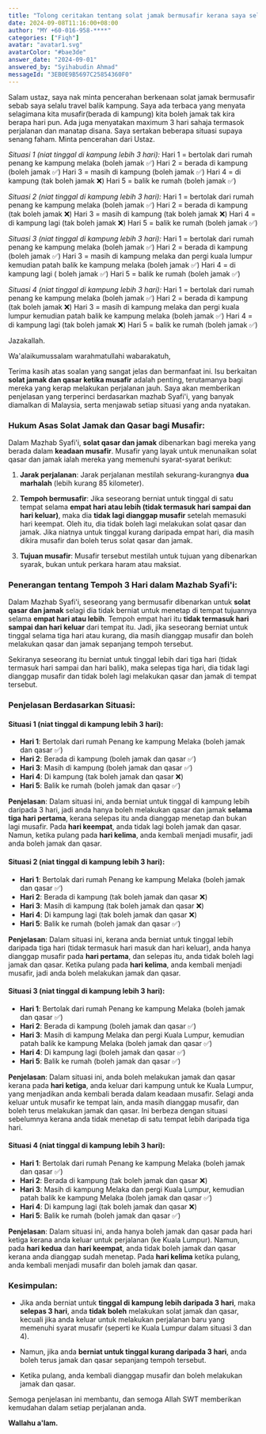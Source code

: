 ```yaml
---
title: "Tolong ceritakan tentang solat jamak bermusafir kerana saya selalu pergi kampung dan keliru dengan peraturan masa solat jamak."
date: 2024-09-08T11:16:00+08:00
author: "MY +60-016-958-****"
categories: ["Fiqh"]
avatar: "avatar1.svg"
avatarColor: "#bae3de"
answer_date: "2024-09-01"
answered_by: "Syihabudin Ahmad"
messageId: "3EB0E9B5697C25854360F0"
---
```


Salam ustaz, saya nak minta pencerahan berkenaan solat jamak bermusafir sebab saya selalu travel balik kampung. Saya ada terbaca yang menyata selagimana kita musafir(berada di kampung) kita boleh jamak tak kira berapa hari pun. Ada juga menyatakan maximum 3 hari sahaja termasok perjalanan dan manatap disana. Saya sertakan beberapa situasi supaya senang faham. Minta pencerahan dari Ustaz.

*Situasi 1 (niat tinggal di kampung lebih 3 hari):*
Hari 1 = bertolak dari rumah penang ke kampung melaka (boleh jamak ✅)
Hari 2 = berada di kampung (boleh jamak ✅)
Hari 3 = masih di kampung (boleh jamak ✅)
Hari 4 = di kampung (tak boleh jamak ❌)
Hari 5 = balik ke rumah (boleh jamak ✅)

*Situasi 2 (niat tinggal di kampung lebih 3 hari):*
Hari 1 = bertolak dari rumah penang ke kampung melaka (boleh jamak ✅)
Hari 2 = berada di kampung (tak boleh jamak ❌)
Hari 3 = masih di kampung (tak boleh jamak ❌)
Hari 4 = di kampung lagi (tak boleh jamak ❌)
Hari 5 = balik ke rumah (boleh jamak ✅)

*Situasi 3 (niat tinggal di kampung lebih 3 hari):*
Hari 1 = bertolak dari rumah penang ke kampung melaka (boleh jamak ✅)
Hari 2 = berada di kampung (boleh jamak ✅)
Hari 3 = masih di kampung melaka dan pergi kuala lumpur kemudian patah balik ke kampung melaka  (boleh jamak ✅)
Hari 4 = di kampung lagi ( boleh jamak ✅)
Hari 5 = balik ke rumah (boleh jamak ✅)

*Situasi 4 (niat tinggal di kampung lebih 3 hari):*
Hari 1 = bertolak dari rumah penang ke kampung melaka (boleh jamak ✅)
Hari 2 = berada di kampung (tak boleh jamak ❌)
Hari 3 = masih di kampung melaka dan pergi kuala lumpur kemudian patah balik ke kampung melaka  (boleh jamak ✅)
Hari 4 = di kampung lagi (tak boleh jamak ❌)
Hari 5 = balik ke rumah (boleh jamak ✅)

Jazakallah.

<!--more-->

Wa'alaikumussalam warahmatullahi wabarakatuh,

Terima kasih atas soalan yang sangat jelas dan bermanfaat ini. Isu berkaitan **solat jamak dan qasar ketika musafir** adalah penting, terutamanya bagi mereka yang kerap melakukan perjalanan jauh. Saya akan memberikan penjelasan yang terperinci berdasarkan mazhab Syafi'i, yang banyak diamalkan di Malaysia, serta menjawab setiap situasi yang anda nyatakan.

### **Hukum Asas Solat Jamak dan Qasar bagi Musafir:**

Dalam Mazhab Syafi'i, **solat qasar dan jamak** dibenarkan bagi mereka yang berada dalam **keadaan musafir**. Musafir yang layak untuk menunaikan solat qasar dan jamak ialah mereka yang memenuhi syarat-syarat berikut:

1. **Jarak perjalanan**: Jarak perjalanan mestilah sekurang-kurangnya **dua marhalah** (lebih kurang 85 kilometer).
   
2. **Tempoh bermusafir**: Jika seseorang berniat untuk tinggal di satu tempat selama **empat hari atau lebih (tidak termasuk hari sampai dan hari keluar)**, maka dia **tidak lagi dianggap musafir** setelah memasuki hari keempat. Oleh itu, dia tidak boleh lagi melakukan solat qasar dan jamak. Jika niatnya untuk tinggal kurang daripada empat hari, dia masih dikira musafir dan boleh terus solat qasar dan jamak.

3. **Tujuan musafir**: Musafir tersebut mestilah untuk tujuan yang dibenarkan syarak, bukan untuk perkara haram atau maksiat.

### **Penerangan tentang Tempoh 3 Hari dalam Mazhab Syafi'i:**

Dalam Mazhab Syafi'i, seseorang yang bermusafir dibenarkan untuk **solat qasar dan jamak** selagi dia tidak berniat untuk menetap di tempat tujuannya selama **empat hari atau lebih**. Tempoh empat hari itu **tidak termasuk hari sampai dan hari keluar** dari tempat itu. Jadi, jika seseorang berniat untuk tinggal selama tiga hari atau kurang, dia masih dianggap musafir dan boleh melakukan qasar dan jamak sepanjang tempoh tersebut.

Sekiranya seseorang itu berniat untuk tinggal lebih dari tiga hari (tidak termasuk hari sampai dan hari balik), maka selepas tiga hari, dia tidak lagi dianggap musafir dan tidak boleh lagi melakukan qasar dan jamak di tempat tersebut.

### **Penjelasan Berdasarkan Situasi:**

#### **Situasi 1 (niat tinggal di kampung lebih 3 hari):**

- **Hari 1**: Bertolak dari rumah Penang ke kampung Melaka (boleh jamak dan qasar ✅)
- **Hari 2**: Berada di kampung (boleh jamak dan qasar ✅)
- **Hari 3**: Masih di kampung (boleh jamak dan qasar ✅)
- **Hari 4**: Di kampung (tak boleh jamak dan qasar ❌)
- **Hari 5**: Balik ke rumah (boleh jamak dan qasar ✅)

**Penjelasan**: Dalam situasi ini, anda berniat untuk tinggal di kampung lebih daripada 3 hari, jadi anda hanya boleh melakukan qasar dan jamak **selama tiga hari pertama**, kerana selepas itu anda dianggap menetap dan bukan lagi musafir. Pada **hari keempat**, anda tidak lagi boleh jamak dan qasar. Namun, ketika pulang pada **hari kelima**, anda kembali menjadi musafir, jadi anda boleh jamak dan qasar.

#### **Situasi 2 (niat tinggal di kampung lebih 3 hari):**

- **Hari 1**: Bertolak dari rumah Penang ke kampung Melaka (boleh jamak dan qasar ✅)
- **Hari 2**: Berada di kampung (tak boleh jamak dan qasar ❌)
- **Hari 3**: Masih di kampung (tak boleh jamak dan qasar ❌)
- **Hari 4**: Di kampung lagi (tak boleh jamak dan qasar ❌)
- **Hari 5**: Balik ke rumah (boleh jamak dan qasar ✅)

**Penjelasan**: Dalam situasi ini, kerana anda berniat untuk tinggal lebih daripada tiga hari (tidak termasuk hari masuk dan hari keluar), anda hanya dianggap musafir pada **hari pertama**, dan selepas itu, anda tidak boleh lagi jamak dan qasar. Ketika pulang pada **hari kelima**, anda kembali menjadi musafir, jadi anda boleh melakukan jamak dan qasar.

#### **Situasi 3 (niat tinggal di kampung lebih 3 hari):**

- **Hari 1**: Bertolak dari rumah Penang ke kampung Melaka (boleh jamak dan qasar ✅)
- **Hari 2**: Berada di kampung (boleh jamak dan qasar ✅)
- **Hari 3**: Masih di kampung Melaka dan pergi Kuala Lumpur, kemudian patah balik ke kampung Melaka (boleh jamak dan qasar ✅)
- **Hari 4**: Di kampung lagi (boleh jamak dan qasar ✅)
- **Hari 5**: Balik ke rumah (boleh jamak dan qasar ✅)

**Penjelasan**: Dalam situasi ini, anda boleh melakukan jamak dan qasar kerana pada **hari ketiga**, anda keluar dari kampung untuk ke Kuala Lumpur, yang menjadikan anda kembali berada dalam keadaan musafir. Selagi anda keluar untuk musafir ke tempat lain, anda masih dianggap musafir, dan boleh terus melakukan jamak dan qasar. Ini berbeza dengan situasi sebelumnya kerana anda tidak menetap di satu tempat lebih daripada tiga hari.

#### **Situasi 4 (niat tinggal di kampung lebih 3 hari):**

- **Hari 1**: Bertolak dari rumah Penang ke kampung Melaka (boleh jamak dan qasar ✅)
- **Hari 2**: Berada di kampung (tak boleh jamak dan qasar ❌)
- **Hari 3**: Masih di kampung Melaka dan pergi Kuala Lumpur, kemudian patah balik ke kampung Melaka (boleh jamak dan qasar ✅)
- **Hari 4**: Di kampung lagi (tak boleh jamak dan qasar ❌)
- **Hari 5**: Balik ke rumah (boleh jamak dan qasar ✅)

**Penjelasan**: Dalam situasi ini, anda hanya boleh jamak dan qasar pada hari ketiga kerana anda keluar untuk perjalanan (ke Kuala Lumpur). Namun, pada **hari kedua** dan **hari keempat**, anda tidak boleh jamak dan qasar kerana anda dianggap sudah menetap. Pada **hari kelima** ketika pulang, anda kembali menjadi musafir dan boleh jamak dan qasar.

### **Kesimpulan:**

- Jika anda berniat untuk **tinggal di kampung lebih daripada 3 hari**, maka **selepas 3 hari**, anda **tidak boleh** melakukan solat jamak dan qasar, kecuali jika anda keluar untuk melakukan perjalanan baru yang memenuhi syarat musafir (seperti ke Kuala Lumpur dalam situasi 3 dan 4).
  
- Namun, jika anda **berniat untuk tinggal kurang daripada 3 hari**, anda boleh terus jamak dan qasar sepanjang tempoh tersebut.

- Ketika pulang, anda kembali dianggap musafir dan boleh melakukan jamak dan qasar.

Semoga penjelasan ini membantu, dan semoga Allah SWT memberikan kemudahan dalam setiap perjalanan anda.

**Wallahu a'lam.**
